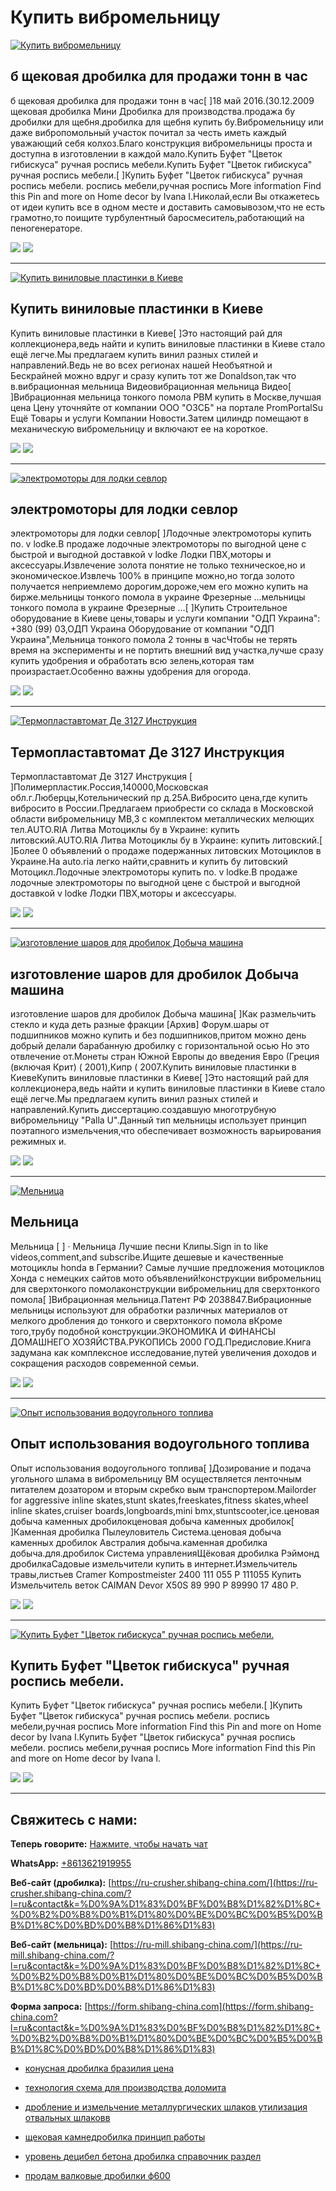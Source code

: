 # Купить вибромельницу

<a href="https://swt.shibang-china.com/?l=ru&img&k=%D0%9A%D1%83%D0%BF%D0%B8%D1%82%D1%8C+%D0%B2%D0%B8%D0%B1%D1%80%D0%BE%D0%BC%D0%B5%D0%BB%D1%8C%D0%BD%D0%B8%D1%86%D1%83" target="_blank">![Купить вибромельницу](http://static.shibang-china.com/all-800x300/1119.jpg)</a>

## б щековая дробилка для продажи тонн в час
б щековая дробилка для продажи тонн в час[ ]18 май 2016.(30.12.2009 щековая дробилка Мини Дробилка для производства.продажа бу дробилки для щебня.дробилка для щебня купить бу.Вибромельницу или даже вибро&#173;помольный участок почитал за честь иметь каждый уважающий себя колхоз.Благо конструкция вибромельницы проста и доступна в изготовлении в каж&#173;дой мало.Купить Буфет &quot;Цветок гибискуса&quot; ручная роспись мебели.Купить Буфет &quot;Цветок гибискуса&quot; ручная роспись мебели.[ ]Купить Буфет &quot;Цветок гибискуса&quot; ручная роспись мебели. роспись мебели,ручная роспись More information Find this Pin and more on Home decor by Ivana I.Николай,если Вы откажетесь от идеи купить все в одном месте и доставить самовывозом,что не есть грамотно,то поищите турбулентный баросмеситель,работающий на пеногенераторе.


<a href="https://whatsapp.shibangsoft.com/WhatsApp.php" target="_blank" title="WhatsApp">![](http://static.shibang-china.com/icon/whatsapp.png)</a> <a href="https://swt.shibang-china.com/?l=ru&icon&k=%D0%9A%D1%83%D0%BF%D0%B8%D1%82%D1%8C+%D0%B2%D0%B8%D0%B1%D1%80%D0%BE%D0%BC%D0%B5%D0%BB%D1%8C%D0%BD%D0%B8%D1%86%D1%83" target="_blank">![](http://static.shibang-china.com/icon/chat-ru.png)</a>

---

<a href="https://swt.shibang-china.com/?l=ru&img&k=%D0%9A%D1%83%D0%BF%D0%B8%D1%82%D1%8C+%D0%B2%D0%B8%D0%B1%D1%80%D0%BE%D0%BC%D0%B5%D0%BB%D1%8C%D0%BD%D0%B8%D1%86%D1%83" target="_blank">![Купить виниловые пластинки в Киеве](http://static.shibang-china.com/all-800x300/611.jpg)</a>

## Купить виниловые пластинки в Киеве
Купить виниловые пластинки в Киеве[ ]Это настоящий рай для коллекционера,ведь найти и купить виниловые пластинки в Киеве стало ещё легче.Мы предлагаем купить винил разных стилей и направлений.Ведь не во всех регионах нашей Необъятной и Бескрайней можно вдруг и сразу купить тот же Donaldson,так что в.вибрационная мельница Видеовибрационная мельница Видео[ ]Вибрационная мельница тонкого помола РВМ купить в Москве,лучшая цена Цену уточняйте от компании ООО &quot;ОЗСБ&quot; на портале PromPortalSu Ещё Товары и услуги Компании Новости.Затем цилиндр помещают в механическую вибромельницу и включают ее на короткое.


<a href="https://whatsapp.shibangsoft.com/WhatsApp.php" target="_blank" title="WhatsApp">![](http://static.shibang-china.com/icon/whatsapp.png)</a> <a href="https://swt.shibang-china.com/?l=ru&icon&k=%D0%9A%D1%83%D0%BF%D0%B8%D1%82%D1%8C+%D0%B2%D0%B8%D0%B1%D1%80%D0%BE%D0%BC%D0%B5%D0%BB%D1%8C%D0%BD%D0%B8%D1%86%D1%83" target="_blank">![](http://static.shibang-china.com/icon/chat-ru.png)</a>

---

<a href="https://swt.shibang-china.com/?l=ru&img&k=%D0%9A%D1%83%D0%BF%D0%B8%D1%82%D1%8C+%D0%B2%D0%B8%D0%B1%D1%80%D0%BE%D0%BC%D0%B5%D0%BB%D1%8C%D0%BD%D0%B8%D1%86%D1%83" target="_blank">![электромоторы для лодки севлор](http://static.shibang-china.com/all-800x300/146.jpg)</a>

## электромоторы для лодки севлор
электромоторы для лодки севлор[ ]Лодочные электромоторы купить по. v lodke.В продаже лодочные электромоторы по выгодной цене с быстрой и выгодной доставкой v lodke Лодки ПВХ,моторы и аксессуары.Извлечение золота понятие не только техническое,но и экономическое.Извлечь 100% в принципе можно,но тогда золото получается неприемлемо дорогим,дороже,чем его можно купить на бирже.мельницы тонкого помола в украине Фрезерные …мельницы тонкого помола в украине Фрезерные …[ ]Купить Строительное оборудование в Киеве цены,товары и услуги компании &quot;ОДП Украина&quot;: +380 (99) 03,ОДП Украина Оборудование от компании &quot;ОДП Украина&quot;,Мельница тонкого помола 2 тонны в часЧтобы не терять время на эксперименты и не портить внешний вид участка,лучше сразу купить удобрения и обработать всю зелень,которая там произрастает.Особенно важны удобрения для огорода.


<a href="https://whatsapp.shibangsoft.com/WhatsApp.php" target="_blank" title="WhatsApp">![](http://static.shibang-china.com/icon/whatsapp.png)</a> <a href="https://swt.shibang-china.com/?l=ru&icon&k=%D0%9A%D1%83%D0%BF%D0%B8%D1%82%D1%8C+%D0%B2%D0%B8%D0%B1%D1%80%D0%BE%D0%BC%D0%B5%D0%BB%D1%8C%D0%BD%D0%B8%D1%86%D1%83" target="_blank">![](http://static.shibang-china.com/icon/chat-ru.png)</a>

---

<a href="https://swt.shibang-china.com/?l=ru&img&k=%D0%9A%D1%83%D0%BF%D0%B8%D1%82%D1%8C+%D0%B2%D0%B8%D0%B1%D1%80%D0%BE%D0%BC%D0%B5%D0%BB%D1%8C%D0%BD%D0%B8%D1%86%D1%83" target="_blank">![Термопластавтомат Де 3127 Инструкция](http://static.shibang-china.com/all-800x300/896.jpg)</a>

## Термопластавтомат Де 3127 Инструкция
Термопластавтомат Де 3127 Инструкция [ ]Полимерпластик.Россия,140000,Московская обл.г.Люберцы,Котельнический пр д.25А.Вибросито цена,где купить вибросито в России.Предлагаем приобрести со склада в Московской области вибромельницу МВ,3 с комплектом металлических мелющих тел.AUTO.RIA Литва Мотоциклы бу в Украине: купить литовский.AUTO.RIA Литва Мотоциклы бу в Украине: купить литовский.[ ]Более 0 объявлений о продаже подержанных литовских Мотоциклов в Украине.На auto.ria легко найти,сравнить и купить бу литовский Мотоцикл.Лодочные электромоторы купить по. v lodke.В продаже лодочные электромоторы по выгодной цене с быстрой и выгодной доставкой v lodke Лодки ПВХ,моторы и аксессуары.


<a href="https://whatsapp.shibangsoft.com/WhatsApp.php" target="_blank" title="WhatsApp">![](http://static.shibang-china.com/icon/whatsapp.png)</a> <a href="https://swt.shibang-china.com/?l=ru&icon&k=%D0%9A%D1%83%D0%BF%D0%B8%D1%82%D1%8C+%D0%B2%D0%B8%D0%B1%D1%80%D0%BE%D0%BC%D0%B5%D0%BB%D1%8C%D0%BD%D0%B8%D1%86%D1%83" target="_blank">![](http://static.shibang-china.com/icon/chat-ru.png)</a>

---

<a href="https://swt.shibang-china.com/?l=ru&img&k=%D0%9A%D1%83%D0%BF%D0%B8%D1%82%D1%8C+%D0%B2%D0%B8%D0%B1%D1%80%D0%BE%D0%BC%D0%B5%D0%BB%D1%8C%D0%BD%D0%B8%D1%86%D1%83" target="_blank">![изготовление шаров для дробилок Добыча машина](http://static.shibang-china.com/all-800x300/135.jpg)</a>

## изготовление шаров для дробилок Добыча машина
изготовление шаров для дробилок Добыча машина[ ]Как размельчить стекло и куда деть разные фракции [Архив] Форум.шары от подшипников можно купить и без подшипников,притом можно день добрый делали барабанную дробилку с горизонтальной осью Но это отвлечение от.Монеты стран Южной Европы до введения Евро (Греция (включая Крит) ( 2001),Кипр ( 2007.Купить виниловые пластинки в КиевеКупить виниловые пластинки в Киеве[ ]Это настоящий рай для коллекционера,ведь найти и купить виниловые пластинки в Киеве стало ещё легче.Мы предлагаем купить винил разных стилей и направлений.Купить диссертацию.создавшую многотрубную вибромельницу &quot;Palla U&quot;.Данный тип мельницы использует принцип поэтапного измельчения,что обеспечивает возможность варьирования режимных и.


<a href="https://whatsapp.shibangsoft.com/WhatsApp.php" target="_blank" title="WhatsApp">![](http://static.shibang-china.com/icon/whatsapp.png)</a> <a href="https://swt.shibang-china.com/?l=ru&icon&k=%D0%9A%D1%83%D0%BF%D0%B8%D1%82%D1%8C+%D0%B2%D0%B8%D0%B1%D1%80%D0%BE%D0%BC%D0%B5%D0%BB%D1%8C%D0%BD%D0%B8%D1%86%D1%83" target="_blank">![](http://static.shibang-china.com/icon/chat-ru.png)</a>

---

<a href="https://swt.shibang-china.com/?l=ru&img&k=%D0%9A%D1%83%D0%BF%D0%B8%D1%82%D1%8C+%D0%B2%D0%B8%D0%B1%D1%80%D0%BE%D0%BC%D0%B5%D0%BB%D1%8C%D0%BD%D0%B8%D1%86%D1%83" target="_blank">![Мельница](http://static.shibang-china.com/all-800x300/647.jpg)</a>

## Мельница
Мельница [ ]&nbsp;&#0183;&#32;Мельница Лучшие песни Клипы.Sign in to like videos,comment,and subscribe.Ищите дешевые и качественные мотоциклы honda в Германии? Самые лучшие предложения мотоциклов Хонда с немецких сайтов мото объявлений!конструкции вибромельниц для сверхтонкого помолаконструкции вибромельниц для сверхтонкого помола[ ]Вибрационная мельница.Патент РФ 2038847.Вибрационные мельницы используют для обработки различных материалов от мелкого дробления до тонкого и сверхтонкого помола вКроме того,трубу подобной конструкции.ЭКОНОМИКА И ФИНАНСЫ ДОМАШНЕГО ХОЗЯЙСТВА.РУКОПИСЬ 2000 ГОД.Предисловие.Книга задумана как комплексное исследование,путей увеличения доходов и сокращения расходов современной семьи.


<a href="https://whatsapp.shibangsoft.com/WhatsApp.php" target="_blank" title="WhatsApp">![](http://static.shibang-china.com/icon/whatsapp.png)</a> <a href="https://swt.shibang-china.com/?l=ru&icon&k=%D0%9A%D1%83%D0%BF%D0%B8%D1%82%D1%8C+%D0%B2%D0%B8%D0%B1%D1%80%D0%BE%D0%BC%D0%B5%D0%BB%D1%8C%D0%BD%D0%B8%D1%86%D1%83" target="_blank">![](http://static.shibang-china.com/icon/chat-ru.png)</a>

---

<a href="https://swt.shibang-china.com/?l=ru&img&k=%D0%9A%D1%83%D0%BF%D0%B8%D1%82%D1%8C+%D0%B2%D0%B8%D0%B1%D1%80%D0%BE%D0%BC%D0%B5%D0%BB%D1%8C%D0%BD%D0%B8%D1%86%D1%83" target="_blank">![Опыт использования водоугольного топлива](http://static.shibang-china.com/all-800x300/228.jpg)</a>

## Опыт использования водоугольного топлива
Опыт использования водоугольного топлива[ ]Дозирование и подача угольного шлама в вибромельницу ВМ осуществляется ленточным питателем дозатором и вторым скребко вым транспортером.Mailorder for aggressive inline skates,stunt skates,freeskates,fitness skates,wheel inline skates,cruiser boards,longboards,mini bmx,stuntscooter,ice.ценовая добыча каменных дробилокценовая добыча каменных дробилок[ ]Каменная дробилка Пылеуловитель Система.ценовая добыча каменных дробилок Австралия добыча.каменная дробилка добыча.для.дробилок Система управленияЩёковая дробилка Рэймонд дробилкаСадовые измельчители купить в интернет.Измельчитель травы,листьев Cramer Kompostmeister 2400 111 055 Р 111055 Купить Измельчитель веток CAIMAN Devor X50S 89 990 Р 89990 17 480 Р.


<a href="https://whatsapp.shibangsoft.com/WhatsApp.php" target="_blank" title="WhatsApp">![](http://static.shibang-china.com/icon/whatsapp.png)</a> <a href="https://swt.shibang-china.com/?l=ru&icon&k=%D0%9A%D1%83%D0%BF%D0%B8%D1%82%D1%8C+%D0%B2%D0%B8%D0%B1%D1%80%D0%BE%D0%BC%D0%B5%D0%BB%D1%8C%D0%BD%D0%B8%D1%86%D1%83" target="_blank">![](http://static.shibang-china.com/icon/chat-ru.png)</a>

---

<a href="https://swt.shibang-china.com/?l=ru&img&k=%D0%9A%D1%83%D0%BF%D0%B8%D1%82%D1%8C+%D0%B2%D0%B8%D0%B1%D1%80%D0%BE%D0%BC%D0%B5%D0%BB%D1%8C%D0%BD%D0%B8%D1%86%D1%83" target="_blank">![Купить Буфет &quot;Цветок гибискуса&quot; ручная роспись мебели.](http://static.shibang-china.com/all-800x300/1426.jpg)</a>

## Купить Буфет &quot;Цветок гибискуса&quot; ручная роспись мебели.
Купить Буфет &quot;Цветок гибискуса&quot; ручная роспись мебели.[ ]Купить Буфет &quot;Цветок гибискуса&quot; ручная роспись мебели. роспись мебели,ручная роспись More information Find this Pin and more on Home decor by Ivana I.Купить Буфет &quot;Цветок гибискуса&quot; ручная роспись мебели. роспись мебели,ручная роспись More information Find this Pin and more on Home decor by Ivana I.

<a href="https://whatsapp.shibangsoft.com/WhatsApp.php" target="_blank" title="WhatsApp">![](http://static.shibang-china.com/icon/whatsapp.png)</a> <a href="https://swt.shibang-china.com/?l=ru&icon&k=%D0%9A%D1%83%D0%BF%D0%B8%D1%82%D1%8C+%D0%B2%D0%B8%D0%B1%D1%80%D0%BE%D0%BC%D0%B5%D0%BB%D1%8C%D0%BD%D0%B8%D1%86%D1%83" target="_blank">![](http://static.shibang-china.com/icon/chat-ru.png)</a>

---
## Свяжитесь с нами:

**Теперь говорите:** [Нажмите, чтобы начать чат](https://swt.shibang-china.com?l=ru&contact&k=%D0%9A%D1%83%D0%BF%D0%B8%D1%82%D1%8C+%D0%B2%D0%B8%D0%B1%D1%80%D0%BE%D0%BC%D0%B5%D0%BB%D1%8C%D0%BD%D0%B8%D1%86%D1%83)

**WhatsApp:**  [+8613621919955](https://whatsapp.shibangsoft.com/WhatsApp.php)

**Веб-сайт (дробилка):** [https://ru-crusher.shibang-china.com/](https://ru-crusher.shibang-china.com/?l=ru&contact&k=%D0%9A%D1%83%D0%BF%D0%B8%D1%82%D1%8C+%D0%B2%D0%B8%D0%B1%D1%80%D0%BE%D0%BC%D0%B5%D0%BB%D1%8C%D0%BD%D0%B8%D1%86%D1%83)

**Веб-сайт (мельница):** [https://ru-mill.shibang-china.com/](https://ru-mill.shibang-china.com/?l=ru&contact&k=%D0%9A%D1%83%D0%BF%D0%B8%D1%82%D1%8C+%D0%B2%D0%B8%D0%B1%D1%80%D0%BE%D0%BC%D0%B5%D0%BB%D1%8C%D0%BD%D0%B8%D1%86%D1%83)

**Форма запроса:** [https://form.shibang-china.com](https://form.shibang-china.com?l=ru&contact&k=%D0%9A%D1%83%D0%BF%D0%B8%D1%82%D1%8C+%D0%B2%D0%B8%D0%B1%D1%80%D0%BE%D0%BC%D0%B5%D0%BB%D1%8C%D0%BD%D0%B8%D1%86%D1%83)

* [конусная дробилка бразилия цена](../118/%D0%BA%D0%BE%D0%BD%D1%83%D1%81%D0%BD%D0%B0%D1%8F%20%D0%B4%D1%80%D0%BE%D0%B1%D0%B8%D0%BB%D0%BA%D0%B0%20%D0%B1%D1%80%D0%B0%D0%B7%D0%B8%D0%BB%D0%B8%D1%8F%20%D1%86%D0%B5%D0%BD%D0%B0.md)

* [технология схема для производства доломита](../109/%D1%82%D0%B5%D1%85%D0%BD%D0%BE%D0%BB%D0%BE%D0%B3%D0%B8%D1%8F%20%D1%81%D1%85%D0%B5%D0%BC%D0%B0%20%D0%B4%D0%BB%D1%8F%20%D0%BF%D1%80%D0%BE%D0%B8%D0%B7%D0%B2%D0%BE%D0%B4%D1%81%D1%82%D0%B2%D0%B0%20%D0%B4%D0%BE%D0%BB%D0%BE%D0%BC%D0%B8%D1%82%D0%B0.md)

* [дробление и измельчение металлургических шлаков утилизация отвальных шлаковв](../107/%D0%B4%D1%80%D0%BE%D0%B1%D0%BB%D0%B5%D0%BD%D0%B8%D0%B5%20%D0%B8%20%D0%B8%D0%B7%D0%BC%D0%B5%D0%BB%D1%8C%D1%87%D0%B5%D0%BD%D0%B8%D0%B5%20%D0%BC%D0%B5%D1%82%D0%B0%D0%BB%D0%BB%D1%83%D1%80%D0%B3%D0%B8%D1%87%D0%B5%D1%81%D0%BA%D0%B8%D1%85%20%D1%88%D0%BB%D0%B0%D0%BA%D0%BE%D0%B2%20%D1%83%D1%82%D0%B8%D0%BB%D0%B8%D0%B7%D0%B0%D1%86%D0%B8%D1%8F%20%D0%BE%D1%82%D0%B2%D0%B0%D0%BB%D1%8C%D0%BD%D1%8B%D1%85%20%D1%88%D0%BB%D0%B0%D0%BA%D0%BE%D0%B2%D0%B2.md)

* [щековая камнедробилка принцип работы](../112/%D1%89%D0%B5%D0%BA%D0%BE%D0%B2%D0%B0%D1%8F%20%D0%BA%D0%B0%D0%BC%D0%BD%D0%B5%D0%B4%D1%80%D0%BE%D0%B1%D0%B8%D0%BB%D0%BA%D0%B0%20%D0%BF%D1%80%D0%B8%D0%BD%D1%86%D0%B8%D0%BF%20%D1%80%D0%B0%D0%B1%D0%BE%D1%82%D1%8B.md)

* [уровень децибел бетона дробилка справочник раздел](../109/%D1%83%D1%80%D0%BE%D0%B2%D0%B5%D0%BD%D1%8C%20%D0%B4%D0%B5%D1%86%D0%B8%D0%B1%D0%B5%D0%BB%20%D0%B1%D0%B5%D1%82%D0%BE%D0%BD%D0%B0%20%D0%B4%D1%80%D0%BE%D0%B1%D0%B8%D0%BB%D0%BA%D0%B0%20%D1%81%D0%BF%D1%80%D0%B0%D0%B2%D0%BE%D1%87%D0%BD%D0%B8%D0%BA%20%D1%80%D0%B0%D0%B7%D0%B4%D0%B5%D0%BB.md)

* [продам валковые дробилки ф600](../107/%D0%BF%D1%80%D0%BE%D0%B4%D0%B0%D0%BC%20%D0%B2%D0%B0%D0%BB%D0%BA%D0%BE%D0%B2%D1%8B%D0%B5%20%D0%B4%D1%80%D0%BE%D0%B1%D0%B8%D0%BB%D0%BA%D0%B8%20%D1%84600.md)